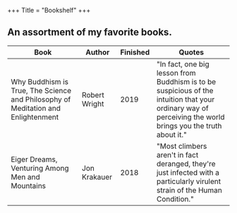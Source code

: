 +++
Title = "Bookshelf"
+++

## An assortment of my favorite books.

Book | Author | Finished | Quotes
-----|-------|-------|-------
Why Buddhism is True, The Science and Philosophy of Meditation and Enlightenment | Robert Wright | 2019 | "In fact, one big lesson from Buddhism is to be suspicious of the intuition that your ordinary way of perceiving the world brings you the truth about it."
Eiger Dreams, Venturing Among Men and Mountains | Jon Krakauer | 2018 | "Most climbers aren't in fact deranged, they're just infected with a particularly virulent strain of the Human Condition."
